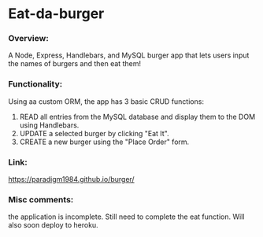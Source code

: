 # Eat-da-burger

### Overview:

A Node, Express, Handlebars, and MySQL burger app that lets users input the names of burgers and then eat them!

### Functionality:

Using aa custom ORM, the app has 3 basic CRUD functions:
  1. READ all entries from the MySQL database and display them to the DOM using Handlebars.
  2. UPDATE a selected burger by clicking "Eat It".
  3. CREATE a new burger using the "Place Order" form.

### Link:
https://paradigm1984.github.io/burger/

### Misc comments:

the application is incomplete. Still need to complete the eat function. Will also soon deploy to heroku.
